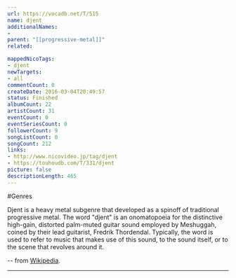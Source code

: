 ```yaml
---
url: https://vocadb.net/T/515
name: djent
additionalNames: 
- 
parent: "[[progressive-metal]]"
related:

mappedNicoTags:
- djent
newTargets:
- all
commentCount: 0
createDate: 2016-03-04T20:49:57
status: Finished
albumCount: 22
artistCount: 31
eventCount: 0
eventSeriesCount: 0
followerCount: 9
songListCount: 0
songCount: 212
links: 
- http://www.nicovideo.jp/tag/djent
- https://touhoudb.com/T/331/djent
picture: false
descriptionLength: 465
---
```


#Genres

Djent is a heavy metal subgenre that developed as a spinoff of traditional progressive metal. The word "djent" is an onomatopoeia for the distinctive high-gain, distorted palm-muted guitar sound employed by Meshuggah, coined by their lead guitarist, Fredrik Thordendal. Typically, the word is used to refer to music that makes use of this sound, to the sound itself, or to the scene that revolves around it.

-- from [Wikipedia](http://en.wikipedia.org/wiki/Djent).

---


